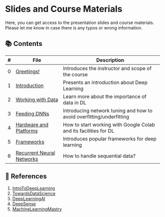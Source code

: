 # Slides and Course Materials

Here, you can get access to the presentation slides and course materials. Please let me know in case there is any typos or wrong information.

## 📚 Contents

| # | File | Description |
| ----- | ------------ | ------------ |
| 0 | [Greetings!](https://github.com/alitourani/deep-learning-from-scratch/blob/main/Slides/0-Greetings.pdf "Greetings!") | Introduces the instructor and scope of the course |
| 1 | [Introduction](https://github.com/alitourani/deep-learning-from-scratch/blob/main/Slides/1-Basics.pdf "Introduction") | Presents an introduction about Deep Learning |
| 2 | [Working with Data](https://github.com/alitourani/deep-learning-from-scratch/blob/main/Slides/2-Working%20with%20Data.pdf "Introduction") | Learn more about the importance of data in DL |
| 3 | [Feeding DNNs](https://github.com/alitourani/deep-learning-from-scratch/blob/main/Slides/3-Feeding%20DNNs.pdf "Feeding DNNs") | Introducing network tuning and how to avoid overfitting/underfitting |
| 4 | [Hardware and Platforms](https://github.com/alitourani/deep-learning-from-scratch/blob/main/Slides/4-Hardware%20and%20Platforms.pdf "Hardware and Platforms") | How to start working with Google Colab and its facilities for DL |
| 5 | [Frameworks](https://github.com/alitourani/deep-learning-from-scratch/blob/main/Slides/5-Frameworks.pdf "Frameworks") | Introduces popular frameworks for deep learning |
| 6 | [Recurrent Neural Networks](https://github.com/alitourani/deep-learning-from-scratch/blob/main/Slides/6-Recurrent%20Neural%20Networks.pdf "Recurrent Neural Networks") | How to handle sequential data? |



## 🔗 References

1. [IntroToDeepLearning](http://www.IntroToDeepLearning.com "IntroToDeepLearning website")
2. [TowardsDataScience](https://www.towardsdatascience.com "TowardsDataScience")
3. [DeepLearningAI](https://www.deeplearning.ai/ "DeepLearningAI")
4. [DeepSense](https://www.deepsense.ai/ "DeepSense")
5. [MachineLearningMastry](https://machinelearningmastery.com/ "MachineLearningMastry")
